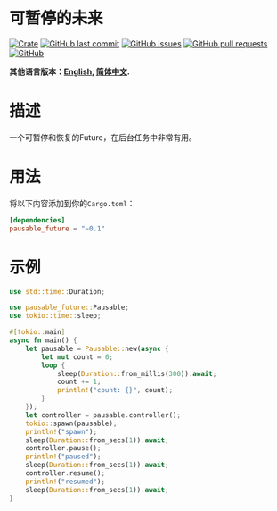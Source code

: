# 可暂停的未来

[![Crate](https://img.shields.io/crates/v/pausable_future.svg)](https://crates.io/crates/pausable_future)
[![GitHub last commit](https://img.shields.io/github/last-commit/xuxiaocheng0201/pausable_future)](https://github.com/xuxiaocheng0201/pausable_future/commits/master)
[![GitHub issues](https://img.shields.io/github/issues-raw/xuxiaocheng0201/pausable_future)](https://github.com/xuxiaocheng0201/pausable_future/issues)
[![GitHub pull requests](https://img.shields.io/github/issues-pr/xuxiaocheng0201/pausable_future)](https://github.com/xuxiaocheng0201/pausable_future/pulls)
[![GitHub](https://img.shields.io/github/license/xuxiaocheng0201/pausable_future)](https://github.com/xuxiaocheng0201/pausable_future/blob/master/LICENSE)

**其他语言版本：[English](README.md), [简体中文](README_zh.md).**

# 描述

一个可暂停和恢复的Future，在后台任务中非常有用。


# 用法

将以下内容添加到你的`Cargo.toml`：

```toml
[dependencies]
pausable_future = "~0.1"
```


# 示例

```rust
use std::time::Duration;

use pausable_future::Pausable;
use tokio::time::sleep;

#[tokio::main]
async fn main() {
    let pausable = Pausable::new(async {
        let mut count = 0;
        loop {
            sleep(Duration::from_millis(300)).await;
            count += 1;
            println!("count: {}", count);
        }
    });
    let controller = pausable.controller();
    tokio::spawn(pausable);
    println!("spawn");
    sleep(Duration::from_secs(1)).await;
    controller.pause();
    println!("paused");
    sleep(Duration::from_secs(1)).await;
    controller.resume();
    println!("resumed");
    sleep(Duration::from_secs(1)).await;
}
```
